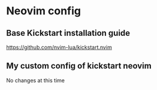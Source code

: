 # Neovim config


## Base Kickstart installation guide
  https://github.com/nvim-lua/kickstart.nvim


## My custom config of kickstart neovim
  No changes at this time
